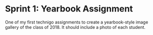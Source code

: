 # Sprint 1: Yearbook Assignment

One of my first technigo assignments to create a yearbook-style image gallery of the class of 2018. It should include a photo of each student.
